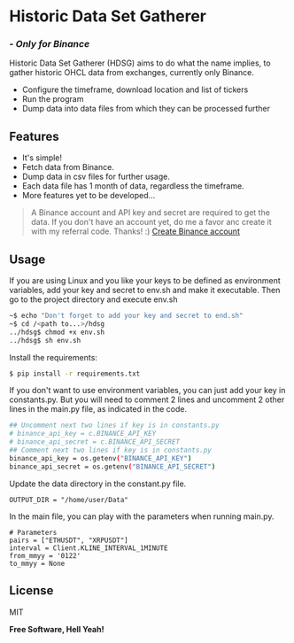 # Historic Data Set Gatherer
### *- Only for Binance*

Historic Data Set Gatherer (HDSG) aims to do what the 
name implies, to gather historic OHCL data from 
exchanges, currently only Binance. 

- Configure the timeframe, download location and list of tickers
- Run the program
- Dump data into data files from which they can be processed further

## Features

- It's simple!
- Fetch data from Binance.
- Dump data in csv files for further usage.
- Each data file has 1 month of data, regardless the timeframe.
- More features yet to be developed...

> A Binance account and API key and secret are required 
> to get the data. If you don't have an account yet, do 
> me a favor anc create it with my referral code. 
> Thanks! :)
> [Create Binance account](https://accounts.binance.me/en/register?ref=11263187)


## Usage

If you are using Linux and you like your keys to
be defined as environment variables, add your key
and secret to env.sh and make it executable. Then
go to the project directory and execute env.sh
```sh
~$ echo "Don't forget to add your key and secret to end.sh"
~$ cd /<path to...>/hdsg
../hdsg$ chmod +x env.sh
../hdsg$ sh env.sh
```
Install the requirements:
```sh
$ pip install -r requirements.txt
```
If you don't want to use environment variables, you can
just add your key in constants.py. But you will need to
comment 2 lines and uncomment 2 other lines in the
main.py file, as indicated in the code.
```sh
## Uncomment next two lines if key is in constants.py
# binance_api_key = c.BINANCE_API_KEY
# binance_api_secret = c.BINANCE_API_SECRET
## Comment next two lines if key is in constants.py
binance_api_key = os.getenv("BINANCE_API_KEY")
binance_api_secret = os.getenv("BINANCE_API_SECRET")
```
Update the data directory in the constant.py file.
```
OUTPUT_DIR = "/home/user/Data"
```
In the main file, you can play with the parameters when
running main.py.
```
# Parameters
pairs = ["ETHUSDT", "XRPUSDT"]
interval = Client.KLINE_INTERVAL_1MINUTE
from_mmyy = '0122'
to_mmyy = None
```

## License

MIT

**Free Software, Hell Yeah!**